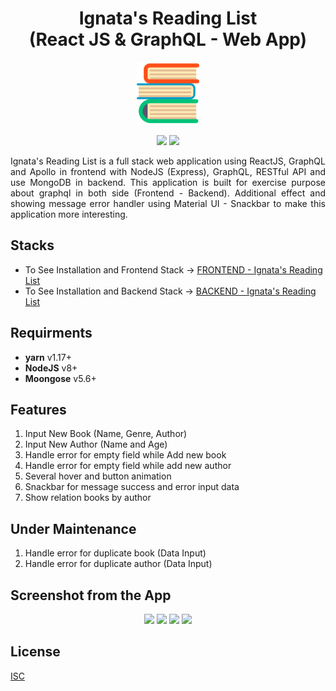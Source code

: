 <h1 align="center">Ignata's Reading List<br>(React JS & GraphQL - Web App)</h1>

<p align="center">
  <img src="frontend/public/favicon.ico" width="100"/>
</p>

<p align="center">
    <img src="https://img.shields.io/badge/-Frontend-yellow?style=for-the-badge&logo=">
    <img src="https://img.shields.io/badge/-Backend-blue?style=for-the-badge&logo=">
</p>

<p align="justify">
    Ignata's Reading List is a full stack web application using ReactJS, GraphQL and Apollo in frontend with NodeJS (Express), GraphQL, RESTful API and use MongoDB in backend. This application is built for exercise purpose about graphql in both side (Frontend - Backend). Additional effect and showing message error handler using Material UI - Snackbar to make this application more interesting.
</p>

## Stacks

- To See Installation and Frontend Stack -> [FRONTEND - Ignata's Reading List](https://github.com/aldoignatachandra/ReadingList-GraphQL/tree/master/frontend)
- To See Installation and Backend Stack -> [BACKEND - Ignata's Reading List](https://github.com/aldoignatachandra/ReadingList-GraphQL/tree/master/backend)

## Requirments

- **yarn** v1.17+
- **NodeJS** v8+
- **Moongose** v5.6+

## Features

1. Input New Book (Name, Genre, Author)
2. Input New Author (Name and Age)
3. Handle error for empty field while Add new book
4. Handle error for empty field while add new author
5. Several hover and button animation
6. Snackbar for message success and error input data
7. Show relation books by author

## Under Maintenance

1. Handle error for duplicate book (Data Input)
2. Handle error for duplicate author (Data Input)

## Screenshot from the App

<p align='center'>
  <span>
      <image width="420" src="screenshot/Screenshot_1.png" />
      <image width="420" src="screenshot/Screenshot_2.png" />
  </span>
  <span>
      <image width="420" src="screenshot/Screenshot_3.png" />
      <image width="420" src="screenshot/Screenshot_4.png" />
  </span>
</p>

## License

[ISC](https://en.wikipedia.org/wiki/ISC_license "ISC")
